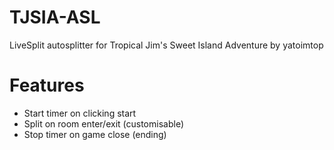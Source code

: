# TJSIA-ASL
LiveSplit autosplitter for Tropical Jim's Sweet Island Adventure by yatoimtop

# Features
 - Start timer on clicking start
 - Split on room enter/exit (customisable)
 - Stop timer on game close (ending)